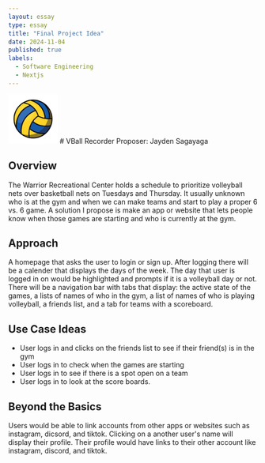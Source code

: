 ```yaml
---
layout: essay
type: essay
title: "Final Project Idea"
date: 2024-11-04
published: true
labels:
  - Software Engineering
  - Nextjs
---
```

<img width="100px" class="rounded float-center pe-4" src="../img/volleyball-icon.jpg">
# VBall Recorder
Proposer: Jayden Sagayaga

## Overview
The Warrior Recreational Center holds a schedule to prioritize volleyball nets over basketball nets on Tuesdays and Thursday. It usually unknown who is at the gym and when we can make teams and start to play a proper 6 vs. 6 game. A solution I propose is make an app or website that lets people know when those games are starting and who is currently at the gym.

## Approach
A homepage that asks the user to login or sign up. After logging there will be a calender that displays the days of the week. The day that user is logged in on would be highlighted and prompts if it is a volleyball day or not. There will be a navigation bar with tabs that display: the active state of the games, a lists of names of who in the gym, a list of names of who is playing volleyball, a friends list, and a tab for teams with a scoreboard.

## Use Case Ideas
  - User logs in and clicks on the friends list to see if their friend(s) is in the gym
  - User logs in to check when the games are starting
  - User logs in to see if there is a spot open on a team
  - User logs in to look at the score boards.

## Beyond the Basics
Users would be able to link accounts from other apps or websites such as instagram, dicsord, and tiktok. Clicking on a another user's name will display their profile. Their profile would have links to their other account like instagram, discord, and tiktok.
